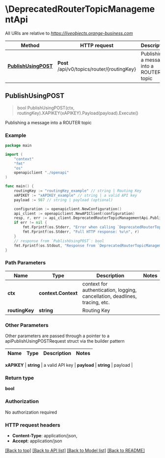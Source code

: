 # \DeprecatedRouterTopicManagementApi

All URIs are relative to *https://liveobjects.orange-business.com*

Method | HTTP request | Description
------------- | ------------- | -------------
[**PublishUsingPOST**](DeprecatedRouterTopicManagementApi.md#PublishUsingPOST) | **Post** /api/v0/topics/router/{routingKey} | Publishing a message into a ROUTER topic



## PublishUsingPOST

> bool PublishUsingPOST(ctx, routingKey).XAPIKEY(xAPIKEY).Payload(payload).Execute()

Publishing a message into a ROUTER topic



### Example

```go
package main

import (
    "context"
    "fmt"
    "os"
    openapiclient "./openapi"
)

func main() {
    routingKey := "routingKey_example" // string | Routing Key
    xAPIKEY := "xAPIKEY_example" // string | a valid API key
    payload := 987 // string | payload (optional)

    configuration := openapiclient.NewConfiguration()
    api_client := openapiclient.NewAPIClient(configuration)
    resp, r, err := api_client.DeprecatedRouterTopicManagementApi.PublishUsingPOST(context.Background(), routingKey).XAPIKEY(xAPIKEY).Payload(payload).Execute()
    if err != nil {
        fmt.Fprintf(os.Stderr, "Error when calling `DeprecatedRouterTopicManagementApi.PublishUsingPOST``: %v\n", err)
        fmt.Fprintf(os.Stderr, "Full HTTP response: %v\n", r)
    }
    // response from `PublishUsingPOST`: bool
    fmt.Fprintf(os.Stdout, "Response from `DeprecatedRouterTopicManagementApi.PublishUsingPOST`: %v\n", resp)
}
```

### Path Parameters


Name | Type | Description  | Notes
------------- | ------------- | ------------- | -------------
**ctx** | **context.Context** | context for authentication, logging, cancellation, deadlines, tracing, etc.
**routingKey** | **string** | Routing Key | 

### Other Parameters

Other parameters are passed through a pointer to a apiPublishUsingPOSTRequest struct via the builder pattern


Name | Type | Description  | Notes
------------- | ------------- | ------------- | -------------

 **xAPIKEY** | **string** | a valid API key | 
 **payload** | **string** | payload | 

### Return type

**bool**

### Authorization

No authorization required

### HTTP request headers

- **Content-Type**: application/json, 
- **Accept**: application/json

[[Back to top]](#) [[Back to API list]](../README.md#documentation-for-api-endpoints)
[[Back to Model list]](../README.md#documentation-for-models)
[[Back to README]](../README.md)

